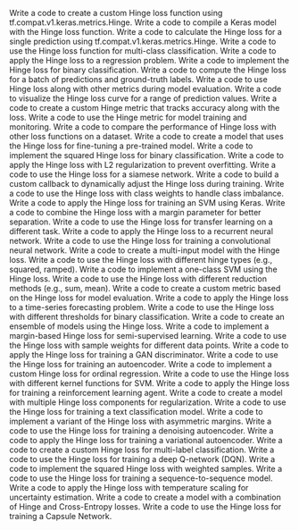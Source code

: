 Write a code to create a custom Hinge loss function using tf.compat.v1.keras.metrics.Hinge.
Write a code to compile a Keras model with the Hinge loss function.
Write a code to calculate the Hinge loss for a single prediction using tf.compat.v1.keras.metrics.Hinge.
Write a code to use the Hinge loss function for multi-class classification.
Write a code to apply the Hinge loss to a regression problem.
Write a code to implement the Hinge loss for binary classification.
Write a code to compute the Hinge loss for a batch of predictions and ground-truth labels.
Write a code to use Hinge loss along with other metrics during model evaluation.
Write a code to visualize the Hinge loss curve for a range of prediction values.
Write a code to create a custom Hinge metric that tracks accuracy along with the loss.
Write a code to use the Hinge metric for model training and monitoring.
Write a code to compare the performance of Hinge loss with other loss functions on a dataset.
Write a code to create a model that uses the Hinge loss for fine-tuning a pre-trained model.
Write a code to implement the squared Hinge loss for binary classification.
Write a code to apply the Hinge loss with L2 regularization to prevent overfitting.
Write a code to use the Hinge loss for a siamese network.
Write a code to build a custom callback to dynamically adjust the Hinge loss during training.
Write a code to use the Hinge loss with class weights to handle class imbalance.
Write a code to apply the Hinge loss for training an SVM using Keras.
Write a code to combine the Hinge loss with a margin parameter for better separation.
Write a code to use the Hinge loss for transfer learning on a different task.
Write a code to apply the Hinge loss to a recurrent neural network.
Write a code to use the Hinge loss for training a convolutional neural network.
Write a code to create a multi-input model with the Hinge loss.
Write a code to use the Hinge loss with different hinge types (e.g., squared, ramped).
Write a code to implement a one-class SVM using the Hinge loss.
Write a code to use the Hinge loss with different reduction methods (e.g., sum, mean).
Write a code to create a custom metric based on the Hinge loss for model evaluation.
Write a code to apply the Hinge loss to a time-series forecasting problem.
Write a code to use the Hinge loss with different thresholds for binary classification.
Write a code to create an ensemble of models using the Hinge loss.
Write a code to implement a margin-based Hinge loss for semi-supervised learning.
Write a code to use the Hinge loss with sample weights for different data points.
Write a code to apply the Hinge loss for training a GAN discriminator.
Write a code to use the Hinge loss for training an autoencoder.
Write a code to implement a custom Hinge loss for ordinal regression.
Write a code to use the Hinge loss with different kernel functions for SVM.
Write a code to apply the Hinge loss for training a reinforcement learning agent.
Write a code to create a model with multiple Hinge loss components for regularization.
Write a code to use the Hinge loss for training a text classification model.
Write a code to implement a variant of the Hinge loss with asymmetric margins.
Write a code to use the Hinge loss for training a denoising autoencoder.
Write a code to apply the Hinge loss for training a variational autoencoder.
Write a code to create a custom Hinge loss for multi-label classification.
Write a code to use the Hinge loss for training a deep Q-network (DQN).
Write a code to implement the squared Hinge loss with weighted samples.
Write a code to use the Hinge loss for training a sequence-to-sequence model.
Write a code to apply the Hinge loss with temperature scaling for uncertainty estimation.
Write a code to create a model with a combination of Hinge and Cross-Entropy losses.
Write a code to use the Hinge loss for training a Capsule Network.